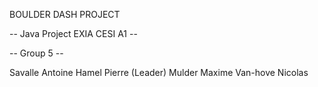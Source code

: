 BOULDER DASH PROJECT 

-- Java Project EXIA CESI A1 --

-- Group 5 --

Savalle Antoine
Hamel Pierre (Leader)
Mulder Maxime
Van-hove Nicolas
